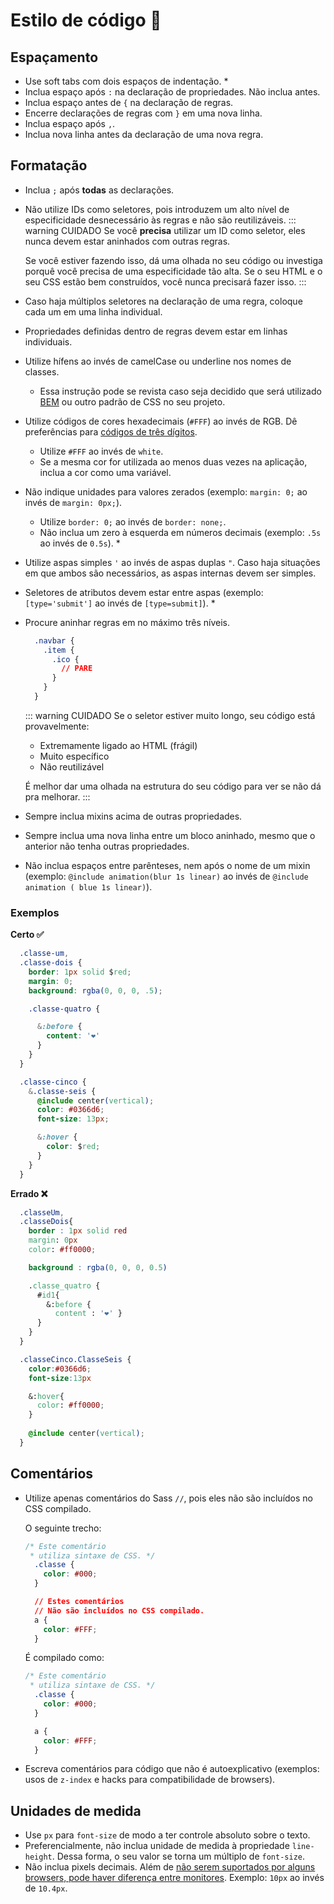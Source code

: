 # Estilo de código 👠

## Espaçamento
* Use soft tabs com dois espaços de indentação. *
* Inclua espaço após `:` na declaração de propriedades. Não inclua antes.
* Inclua espaço antes de `{` na declaração de regras.
* Encerre declarações de regras com `}` em uma nova linha.
* Inclua espaço após `,`.
* Inclua nova linha antes da declaração de uma nova regra.

## Formatação
* Inclua `;` após **todas** as declarações.
* Não utilize IDs como seletores, pois introduzem um alto nível de especificidade desnecessário às regras e não são reutilizáveis.
  ::: warning CUIDADO
  Se você **precisa** utilizar um ID como seletor, eles nunca devem estar aninhados com outras regras. 
  
  Se você estiver fazendo isso, dá uma olhada no seu código ou investiga porquê você precisa de uma especificidade tão alta. Se o seu HTML e o seu CSS estão bem construídos, você nunca precisará fazer isso.
  :::
* Caso haja múltiplos seletores na declaração de uma regra, coloque cada um em uma linha individual.
* Propriedades definidas dentro de regras devem estar em linhas individuais.
* Utilize hífens ao invés de camelCase ou underline nos nomes de classes.
  * Essa instrução pode se revista caso seja decidido que será utilizado [BEM](https://css-tricks.com/bem-101/) ou outro padrão de CSS no seu projeto.
* Utilize códigos de cores hexadecimais (`#FFF`) ao invés de RGB. Dê preferências para [códigos de três dígitos](https://www.quackit.com/css/color/values/css_hex_color_notation_3_digits.cfm).
  * Utilize `#FFF` ao invés de `white`.
  * Se a mesma cor for utilizada ao menos duas vezes na aplicação, inclua a cor como uma variável.
* Não indique unidades para valores zerados (exemplo: `margin: 0;` ao invés de `margin: 0px;`).
  * Utilize `border: 0;` ao invés de `border: none;`.
  * Não inclua um zero à esquerda em números decimais (exemplo: `.5s` ao invés de `0.5s`). *
* Utilize aspas simples `'` ao invés de aspas duplas `"`. Caso haja situações em que ambos são necessários, as aspas internas devem ser simples.
* Seletores de atributos devem estar entre aspas (exemplo: `[type='submit']` ao invés de `[type=submit]`). *
* Procure aninhar regras em no máximo três níveis.
  ``` css
    .navbar {
      .item {
        .ico {
          // PARE
        }
      }
    }
  ```
  ::: warning CUIDADO 
  Se o seletor estiver muito longo, seu código está provavelmente:
    * Extremamente ligado ao HTML (frágil)
    * Muito específico
    * Não reutilizável

  É melhor dar uma olhada na estrutura do seu código para ver se não dá pra melhorar.
  :::
* Sempre inclua mixins acima de outras propriedades.
* Sempre inclua uma nova linha entre um bloco aninhado, mesmo que o anterior não tenha outras propriedades.
* Não inclua espaços entre parênteses, nem após o nome de um mixin (exemplo: `@include animation(blur 1s linear)` ao invés de `@include animation ( blue 1s linear)`).

### Exemplos

**Certo ✅**
``` css
  .classe-um,
  .classe-dois {
    border: 1px solid $red;
    margin: 0;
    background: rgba(0, 0, 0, .5);

    .classe-quatro {

      &:before {
        content: '❤️'
      }
    }
  }

  .classe-cinco {
    &.classe-seis {
      @include center(vertical);
      color: #0366d6;
      font-size: 13px;

      &:hover {
        color: $red;
      }
    }
  }
```

**Errado ❌**
``` css
  .classeUm,
  .classeDois{
    border : 1px solid red
    margin: 0px
    color: #ff0000;

    background : rgba(0, 0, 0, 0.5)

    .classe_quatro {
      #id1{
        &:before {
          content : '❤️' }
      }
    }
  }

  .classeCinco.ClasseSeis {
    color:#0366d6;
    font-size:13px

    &:hover{
      color: #ff0000;
    }
    
    @include center(vertical);
  }
```

## Comentários
* Utilize apenas comentários do Sass `//`, pois eles não são incluídos no CSS compilado.
  
  O seguinte trecho:
  
  ``` css
  /* Este comentário
   * utiliza sintaxe de CSS. */
    .classe { 
      color: #000; 
    }

    // Estes comentários
    // Não são incluídos no CSS compilado.
    a { 
      color: #FFF; 
    }
  ```

  É compilado como:

  ``` css
  /* Este comentário
   * utiliza sintaxe de CSS. */
    .classe { 
      color: #000; 
    }

    a { 
      color: #FFF; 
    }
  ```

* Escreva comentários para código que não é autoexplicativo (exemplos: usos de `z-index` e hacks para compatibilidade de browsers).

## Unidades de medida
* Use `px` para `font-size` de modo a ter controle absoluto sobre o texto.
* Preferencialmente, não inclua unidade de medida à propriedade `line-height`. Dessa forma, o seu valor se torna um múltiplo de `font-size`.
* Não inclua pixels decimais. Além de [não serem suportados por alguns browsers, pode haver diferença entre monitores](https://stackoverflow.com/a/4309051). Exemplo: `10px` ao invés de `10.4px`.
